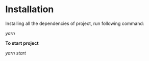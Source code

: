 
# Installation

Installing all the dependencies of project, run following command:

 _yarn_

**To start project** 

_yarn start_
